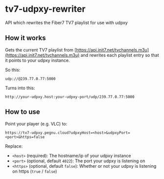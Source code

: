 # tv7-udpxy-rewriter
API which rewrites the Fiber7 TV7 playlist for use with udpxy

## How it works

Gets the current TV7 playlist from [https://api.init7.net/tvchannels.m3u](https://api.init7.net/tvchannels.m3u)
and rewrites each playlist entry so that it points to your udpxy instance.

So this:
```
udp://@239.77.0.77:5000
```

Turns into this:
```
http://your-udpxy.host:your-udpxy-port/udp/239.77.0.77:5000
```

## How to use

Point your player (e.g. VLC) to:
```
https://tv7-udpxy.pegnu.cloud?udpxyHost=<host>&udpxyPort=<port>&https=false
```

Replace:
 * `<host>` (required): The hostname/ip of your udpxy instance
 * `<port>` (optional, default `4022`): The port your udpxy is listening on
 * `<https>` (optional, default `false`): Whether or not your udpxy is listening on https (`true` / `false`)
